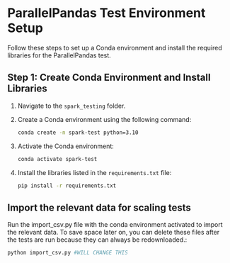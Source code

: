 # ParallelPandas Test Environment Setup

Follow these steps to set up a Conda environment and install the required libraries for the ParallelPandas test.

## Step 1: Create Conda Environment and Install Libraries

1. Navigate to the `spark_testing` folder.
2. Create a Conda environment using the following command:

    ```bash
    conda create -n spark-test python=3.10
    ```

3. Activate the Conda environment:

    ```bash
    conda activate spark-test
    ```

4. Install the libraries listed in the `requirements.txt` file:

    ```bash
    pip install -r requirements.txt
    ```

## Import the relevant data for scaling tests
Run the import_csv.py file with the conda environment activated to import the relevant data. To save space later on, you can delete these files after the tests are run because they can always be redownloaded.:
```bash
python import_csv.py #WILL CHANGE THIS
```